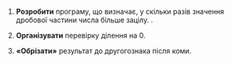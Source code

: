 1. **Розробити** програму, що визначає, у скільки разів значення дробової частини числа більше зацілу.  .

2. **Організувати** перевірку ділення на 0.

3. **«Обрізати»** результат до другогознака після коми.

